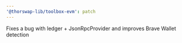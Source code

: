 ```yaml
---
'@thorswap-lib/toolbox-evm': patch
---
```


Fixes a bug with ledger + JsonRpcProvider and improves Brave Wallet detection
